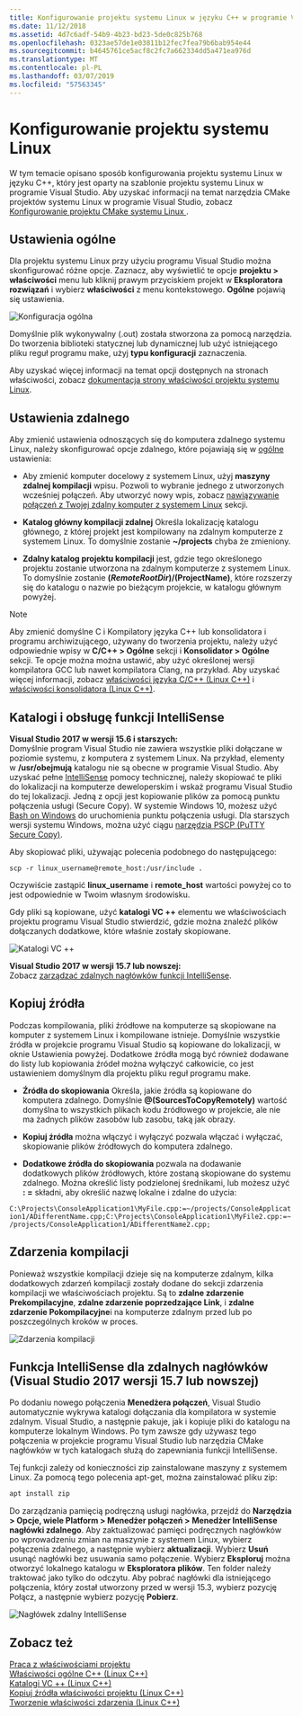 ```yaml
---
title: Konfigurowanie projektu systemu Linux w języku C++ w programie Visual Studio
ms.date: 11/12/2018
ms.assetid: 4d7c6adf-54b9-4b23-bd23-5de0c825b768
ms.openlocfilehash: 0323ae57de1e03811b12fec7fea79b6bab954e44
ms.sourcegitcommit: b4645761ce5acf8c2fc7a662334dd5a471ea976d
ms.translationtype: MT
ms.contentlocale: pl-PL
ms.lasthandoff: 03/07/2019
ms.locfileid: "57563345"
---
```

# <a name="configure-a-linux-project"></a>Konfigurowanie projektu systemu Linux

W tym temacie opisano sposób konfigurowania projektu systemu Linux w języku C++, który jest oparty na szablonie projektu systemu Linux w programie Visual Studio. Aby uzyskać informacji na temat narzędzia CMake projektów systemu Linux w programie Visual Studio, zobacz [Konfigurowanie projektu CMake systemu Linux ](cmake-linux-project.md).

## <a name="general-settings"></a>Ustawienia ogólne

Dla projektu systemu Linux przy użyciu programu Visual Studio można skonfigurować różne opcje.  Zaznacz, aby wyświetlić te opcje **projektu > właściwości** menu lub kliknij prawym przyciskiem projekt w **Eksploratora rozwiązań** i wybierz **właściwości** z menu kontekstowego. **Ogólne** pojawią się ustawienia.

![Konfiguracja ogólna](media/settings_general.png)

Domyślnie plik wykonywalny (.out) została stworzona za pomocą narzędzia.  Do tworzenia biblioteki statycznej lub dynamicznej lub użyć istniejącego pliku reguł programu make, użyj **typu konfiguracji** zaznaczenia.

Aby uzyskać więcej informacji na temat opcji dostępnych na stronach właściwości, zobacz [dokumentacja strony właściwości projektu systemu Linux](prop-pages-linux.md).

## <a name="remote-settings"></a>Ustawienia zdalnego

Aby zmienić ustawienia odnoszących się do komputera zdalnego systemu Linux, należy skonfigurować opcje zdalnego, które pojawiają się w [ogólne](prop-pages/general-linux.md) ustawienia:

- Aby zmienić komputer docelowy z systemem Linux, użyj **maszyny zdalnej kompilacji** wpisu.  Pozwoli to wybranie jednego z utworzonych wcześniej połączeń.  Aby utworzyć nowy wpis, zobacz [nawiązywanie połączeń z Twojej zdalny komputer z systemem Linux](connect-to-your-remote-linux-computer.md) sekcji.

- **Katalog główny kompilacji zdalnej** Określa lokalizację katalogu głównego, z której projekt jest kompilowany na zdalnym komputerze z systemem Linux.  To domyślnie zostanie **~/projects** chyba że zmieniony.

- **Zdalny katalog projektu kompilacji** jest, gdzie tego określonego projektu zostanie utworzona na zdalnym komputerze z systemem Linux.  To domyślnie zostanie **$(RemoteRootDir)/$(ProjectName)**, które rozszerzy się do katalogu o nazwie po bieżącym projekcie, w katalogu głównym powyżej.

> [!NOTE]
> Aby zmienić domyślne C i Kompilatory języka C++ lub konsolidatora i programu archiwizującego, używany do tworzenia projektu, należy użyć odpowiednie wpisy w **C/C++ > Ogólne** sekcji i **Konsolidator > Ogólne** sekcji.  Te opcje można można ustawić, aby użyć określonej wersji kompilatora GCC lub nawet kompilatora Clang, na przykład. Aby uzyskać więcej informacji, zobacz [właściwości języka C/C++ (Linux C++)](prop-pages/c-cpp-linux.md) i [właściwości konsolidatora (Linux C++)](prop-pages/linker-linux.md).

## <a name="include-directories-and-intellisense-support"></a>Katalogi i obsługę funkcji IntelliSense

**Visual Studio 2017 w wersji 15.6 i starszych:**<br/>
Domyślnie program Visual Studio nie zawiera wszystkie pliki dołączane w poziomie systemu, z komputera z systemem Linux.  Na przykład, elementy w **/usr/obejmują** katalogu nie są obecne w programie Visual Studio.
Aby uzyskać pełne [IntelliSense](/visualstudio/ide/using-intellisense) pomocy technicznej, należy skopiować te pliki do lokalizacji na komputerze deweloperskim i wskaż programu Visual Studio do tej lokalizacji.  Jedną z opcji jest kopiowanie plików za pomocą punktu połączenia usługi (Secure Copy).  W systemie Windows 10, możesz użyć [Bash on Windows](https://msdn.microsoft.com/commandline/wsl/about) do uruchomienia punktu połączenia usługi.  Dla starszych wersji systemu Windows, można użyć ciągu [narzędzia PSCP (PuTTY Secure Copy)](http://www.chiark.greenend.org.uk/~sgtatham/putty/download.html).

Aby skopiować pliki, używając polecenia podobnego do następującego:

`scp -r linux_username@remote_host:/usr/include .`

Oczywiście zastąpić **linux_username** i **remote_host** wartości powyżej co to jest odpowiednie w Twoim własnym środowisku.

Gdy pliki są kopiowane, użyć **katalogi VC ++** elementu we właściwościach projektu programu Visual Studio stwierdzić, gdzie można znaleźć plików dołączanych dodatkowe, które właśnie zostały skopiowane.

![Katalogi VC ++](media/settings_directories.png)

**Visual Studio 2017 w wersji 15.7 lub nowszej:**<br/>
Zobacz [zarządzać zdalnych nagłówków funkcji IntelliSense](#remote_intellisense).

## <a name="copy-sources"></a>Kopiuj źródła

Podczas kompilowania, pliki źródłowe na komputerze są skopiowane na komputer z systemem Linux i kompilowane istnieje.  Domyślnie wszystkie źródła w projekcie programu Visual Studio są kopiowane do lokalizacji, w oknie Ustawienia powyżej.  Dodatkowe źródła mogą być również dodawane do listy lub kopiowania źródeł można wyłączyć całkowicie, co jest ustawieniem domyślnym dla projektu pliku reguł programu make.

- **Źródła do skopiowania** Określa, jakie źródła są kopiowane do komputera zdalnego.  Domyślnie  **\@(SourcesToCopyRemotely)** wartość domyślna to wszystkich plikach kodu źródłowego w projekcie, ale nie ma żadnych plików zasobów lub zasobu, taką jak obrazy.

- **Kopiuj źródła** można włączyć i wyłączyć pozwala włączać i wyłączać, skopiowanie plików źródłowych do komputera zdalnego.

- **Dodatkowe źródła do skopiowania** pozwala na dodawanie dodatkowych plików źródłowych, które zostaną skopiowane do systemu zdalnego.  Można określić listy podzielonej średnikami, lub możesz użyć **: =** składni, aby określić nazwę lokalne i zdalne do użycia:

`C:\Projects\ConsoleApplication1\MyFile.cpp:=~/projects/ConsoleApplication1/ADifferentName.cpp;C:\Projects\ConsoleApplication1\MyFile2.cpp:=~/projects/ConsoleApplication1/ADifferentName2.cpp;`

## <a name="build-events"></a>Zdarzenia kompilacji

Ponieważ wszystkie kompilacji dzieje się na komputerze zdalnym, kilka dodatkowych zdarzeń kompilacji zostały dodane do sekcji zdarzenia kompilacji we właściwościach projektu.  Są to **zdalne zdarzenie Prekompilacyjne**, **zdalne zdarzenie poprzedzające Link**, i **zdalne zdarzenie Pokompilacyjne**i na komputerze zdalnym przed lub po poszczególnych kroków w proces.

![Zdarzenia kompilacji](media/settings_buildevents.png)

## <a name="remote_intellisense"></a> Funkcja IntelliSense dla zdalnych nagłówków (Visual Studio 2017 wersji 15.7 lub nowszej)

Po dodaniu nowego połączenia **Menedżera połączeń**, Visual Studio automatycznie wykrywa katalogi dołączania dla kompilatora w systemie zdalnym. Visual Studio, a następnie pakuje, jak i kopiuje pliki do katalogu na komputerze lokalnym Windows. Po tym zawsze gdy używasz tego połączenia w projekcie programu Visual Studio lub narzędzia CMake nagłówków w tych katalogach służą do zapewniania funkcji IntelliSense.

Tej funkcji zależy od konieczności zip zainstalowane maszyny z systemem Linux. Za pomocą tego polecenia apt-get, można zainstalować pliku zip:

```cmd
apt install zip
```

Do zarządzania pamięcią podręczną usługi nagłówka, przejdź do **Narzędzia > Opcje, wiele Platform > Menedżer połączeń > Menedżer IntelliSense nagłówki zdalnego**. Aby zaktualizować pamięci podręcznych nagłówków po wprowadzeniu zmian na maszynie z systemem Linux, wybierz połączenia zdalnego, a następnie wybierz **aktualizacji**. Wybierz **Usuń** usunąć nagłówki bez usuwania samo połączenie. Wybierz **Eksploruj** można otworzyć lokalnego katalogu w **Eksploratora plików**. Ten folder należy traktować jako tylko do odczytu. Aby pobrać nagłówki dla istniejącego połączenia, który został utworzony przed w wersji 15.3, wybierz pozycję Połącz, a następnie wybierz pozycję **Pobierz**.

![Nagłówek zdalny IntelliSense](media/remote-header-intellisense.png)

## <a name="see-also"></a>Zobacz też

[Praca z właściwościami projektu](../ide/working-with-project-properties.md)<br/>
[Właściwości ogólne C++ (Linux C++)](prop-pages/general-linux.md)<br/>
[Katalogi VC ++ (Linux C++)](prop-pages/directories-linux.md)<br/>
[Kopiuj źródła właściwości projektu (Linux C++)](prop-pages/copy-sources-project.md)<br/>
[Tworzenie właściwości zdarzenia (Linux C++)](prop-pages/build-events-linux.md)